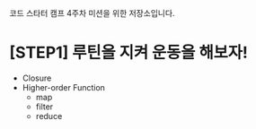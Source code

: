 코드 스타터 캠프 4주차 미션을 위한 저장소입니다.

# [STEP1] 루틴을 지켜 운동을 해보자!

- Closure
- Higher-order Function
	- map
	- filter
	- reduce
